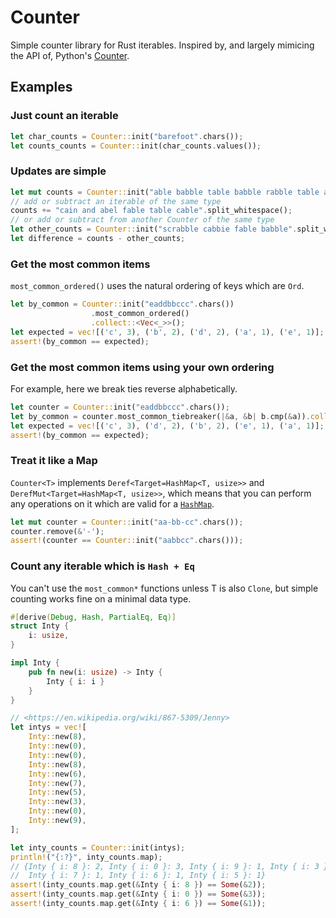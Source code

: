 # Counter

Simple counter library for Rust iterables. Inspired by, and largely mimicing the API of, Python's [Counter](https://docs.python.org/3.5/library/collections.html#collections.Counter).

## Examples

### Just count an iterable

```rust
let char_counts = Counter::init("barefoot".chars());
let counts_counts = Counter::init(char_counts.values());
```

### Updates are simple

```rust
let mut counts = Counter::init("able babble table babble rabble table able fable scrabble".split_whitespace());
// add or subtract an iterable of the same type
counts += "cain and abel fable table cable".split_whitespace();
// or add or subtract from another Counter of the same type
let other_counts = Counter::init("scrabble cabbie fable babble".split_whitespace());
let difference = counts - other_counts;
```

### Get the most common items

`most_common_ordered()` uses the natural ordering of keys which are `Ord`.

```rust
let by_common = Counter::init("eaddbbccc".chars())
                  .most_common_ordered()
                  .collect::<Vec<_>>();
let expected = vec![('c', 3), ('b', 2), ('d', 2), ('a', 1), ('e', 1)];
assert!(by_common == expected);
```

### Get the most common items using your own ordering

For example, here we break ties reverse alphabetically.

```rust
let counter = Counter::init("eaddbbccc".chars());
let by_common = counter.most_common_tiebreaker(|&a, &b| b.cmp(&a)).collect::<Vec<_>>();
let expected = vec![('c', 3), ('d', 2), ('b', 2), ('e', 1), ('a', 1)];
assert!(by_common == expected);
```

### Treat it like a Map

`Counter<T>` implements `Deref<Target=HashMap<T, usize>>` and
`DerefMut<Target=HashMap<T, usize>>`, which means that you can perform any operations
on it which are valid for a [`HashMap`](https://doc.rust-lang.org/std/collections/struct.HashMap.html).

```rust
let mut counter = Counter::init("aa-bb-cc".chars());
counter.remove(&'-');
assert!(counter == Counter::init("aabbcc".chars()));
```

### Count any iterable which is `Hash + Eq`

You can't use the `most_common*` functions unless T is also `Clone`, but simple counting works fine on a minimal data type.

```rust
#[derive(Debug, Hash, PartialEq, Eq)]
struct Inty {
    i: usize,
}

impl Inty {
    pub fn new(i: usize) -> Inty {
        Inty { i: i }
    }
}

// <https://en.wikipedia.org/wiki/867-5309/Jenny>
let intys = vec![
    Inty::new(8),
    Inty::new(0),
    Inty::new(0),
    Inty::new(8),
    Inty::new(6),
    Inty::new(7),
    Inty::new(5),
    Inty::new(3),
    Inty::new(0),
    Inty::new(9),
];

let inty_counts = Counter::init(intys);
println!("{:?}", inty_counts.map);
// {Inty { i: 8 }: 2, Inty { i: 0 }: 3, Inty { i: 9 }: 1, Inty { i: 3 }: 1,
//  Inty { i: 7 }: 1, Inty { i: 6 }: 1, Inty { i: 5 }: 1}
assert!(inty_counts.map.get(&Inty { i: 8 }) == Some(&2));
assert!(inty_counts.map.get(&Inty { i: 0 }) == Some(&3));
assert!(inty_counts.map.get(&Inty { i: 6 }) == Some(&1));
```
